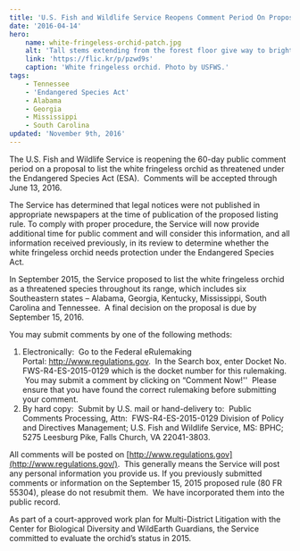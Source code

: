 ```yaml
---
title: 'U.S. Fish and Wildlife Service Reopens Comment Period On Proposal to List the White Fringeless Orchid as Threatened'
date: '2016-04-14'
hero:
    name: white-fringeless-orchid-patch.jpg
    alt: 'Tall stems extending from the forest floor give way to bright white dangling flowers.'
    link: 'https://flic.kr/p/pzwd9s'
    caption: 'White fringeless orchid. Photo by USFWS.'
tags:
    - Tennessee
    - 'Endangered Species Act'
    - Alabama
    - Georgia
    - Mississippi
    - South Carolina
updated: 'November 9th, 2016'
---
```

The U.S. Fish and Wildlife Service is reopening the 60-day public comment period on a proposal to list the white fringeless orchid as threatened under the Endangered Species Act (ESA).  Comments will be accepted through June 13, 2016.  

The Service has determined that legal notices were not published in appropriate newspapers at the time of publication of the proposed listing rule. To comply with proper procedure, the Service will now provide additional time for public comment and will consider this information, and all information received previously, in its review to determine whether the white fringeless orchid needs protection under the Endangered Species Act.  

In September 2015, the Service proposed to list the white fringeless orchid as a threatened species throughout its range, which includes six Southeastern states – Alabama, Georgia, Kentucky, Mississippi, South Carolina and Tennessee.  A final decision on the proposal is due by September 15, 2016.

You may submit comments by one of the following methods: 

1.  Electronically:  Go to the Federal eRulemaking Portal: http://www.regulations.gov.  In the Search box, enter Docket No. FWS-R4-ES-2015-0129 which is the docket number for this rulemaking.  You may submit a comment by clicking on “Comment Now!''  Please ensure that you have found the correct rulemaking before submitting your comment. 
2.  By hard copy:  Submit by U.S. mail or hand-delivery to:  Public Comments Processing, Attn:  FWS-R4-ES-2015-0129 Division of Policy and Directives Management; U.S. Fish and Wildlife Service, MS: BPHC; 5275 Leesburg Pike, Falls Church, VA 22041-3803.

All comments will be posted on [http://www.regulations.gov](http://www.regulations.gov/).  This generally means the Service will post any personal information you provide us. If you previously submitted comments or information on the September 15, 2015 proposed rule (80 FR 55304), please do not resubmit them.  We have incorporated them into the public record.  

As part of a court-approved work plan for Multi-District Litigation with the Center for Biological Diversity and WildEarth Guardians, the Service committed to evaluate the orchid’s status in 2015.
